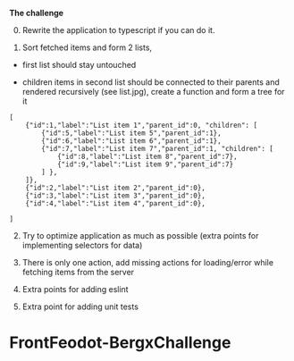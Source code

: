 **The challenge**

0) Rewrite the application to typescript if you can do it.

1) Sort fetched items and form 2 lists,

 - first list should stay untouched

 - children items in second list should be connected to their parents and rendered recursively (see list.jpg), create a function and form a tree for it

```
[
    {"id":1,"label":"List item 1","parent_id":0, "children": [
        {"id":5,"label":"List item 5","parent_id":1},
        {"id":6,"label":"List item 6","parent_id":1},
        {"id":7,"label":"List item 7","parent_id":1, "children": [
            {"id":8,"label":"List item 8","parent_id":7},
            {"id":9,"label":"List item 9","parent_id":7}
        ] },
    ]},
    {"id":2,"label":"List item 2","parent_id":0},
    {"id":3,"label":"List item 3","parent_id":0},
    {"id":4,"label":"List item 4","parent_id":0},

]
```


2) Try to optimize application as much as possible (extra points for implementing selectors for data)

3) There is only one action, add missing actions for loading/error while fetching items from the server

4) Extra points for adding eslint

5) Extra point for adding unit tests
# FrontFeodot-BergxChallenge

